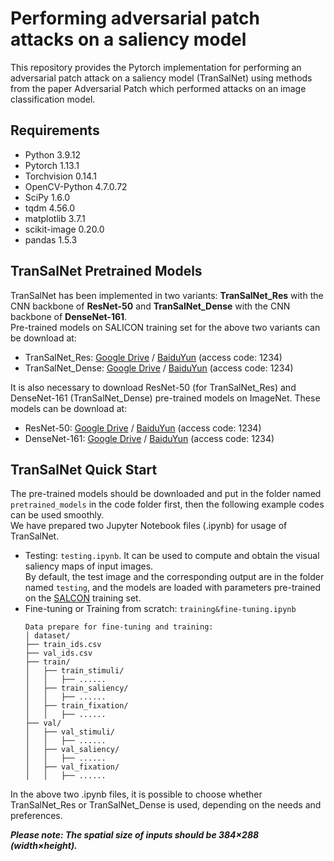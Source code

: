# Performing adversarial patch attacks on a saliency model <br>
  
This repository provides the Pytorch implementation for performing an adversarial patch attack on a saliency model (TranSalNet) using methods from the paper Adversarial Patch which performed attacks on an image classification model.<br>

## Requirements
- Python 3.9.12
- Pytorch 1.13.1
- Torchvision 0.14.1
- OpenCV-Python 4.7.0.72
- SciPy 1.6.0
- tqdm 4.56.0
- matplotlib 3.7.1
- scikit-image 0.20.0
- pandas 1.5.3
  
## TranSalNet Pretrained Models
TranSalNet has been implemented in two variants: **TranSalNet_Res** with the CNN backbone of **ResNet-50** and **TranSalNet_Dense** with the CNN backbone of **DenseNet-161**.  
Pre-trained models on SALICON training set for the above two variants can be download at:  
 - TranSalNet_Res: [Google Drive](https://drive.google.com/file/d/14czAAQQcRLGeiddPOM6AaTJTieu6QiHy/view?usp=sharing) / [BaiduYun](https://pan.baidu.com/s/1bDSCyM6BWJrhpLaUL9CIhg) (access code: 1234)
 - TranSalNet_Dense: [Google Drive](https://drive.google.com/file/d/1JVTYq5UE6Q0OHoOVoXWF5WW5w42jlM1T/view?usp=sharing) / [BaiduYun](https://pan.baidu.com/s/1uSl8YTnPwgWZPWt35mav6A) (access code: 1234)
  
It is also necessary to download ResNet-50 (for TranSalNet_Res) and DenseNet-161 (TranSalNet_Dense) pre-trained models on ImageNet. These models can be download at:
 - ResNet-50: [Google Drive](https://drive.google.com/file/d/1AdTljzE3tvTIgTxWCEdf0g9ZWt68RCVD/view?usp=sharing) / [BaiduYun](https://pan.baidu.com/s/1UbZwKAaHGamBu2zg_0pWMg) (access code: 1234)
 - DenseNet-161: [Google Drive](https://drive.google.com/file/d/1IZ8EtoM7Ui8QA_MlX7lqcIhusLa3ddl6/view?usp=sharing) / [BaiduYun](https://pan.baidu.com/s/18VRdKRPBefFCdtK68OsJUQ) (access code: 1234)
  

  
## TranSalNet Quick Start
The pre-trained models should be downloaded and put in the folder named `pretrained_models` in the code folder first, then the following example codes can be used smoothly.  
We have prepared two Jupyter Notebook files (.ipynb) for usage of TranSalNet.  
- Testing: `testing.ipynb`. It can be used to compute and obtain the visual saliency maps of input images.     
By default, the test image and the corresponding output are in the folder named `testing`, and the models are loaded with parameters pre-trained on the [SALCON](http://salicon.net/challenge-2017/) training set.   
- Fine-tuning or Training from scratch: `training&fine-tuning.ipynb`  
  ```
  Data prepare for fine-tuning and training:
  │ dataset/
  ├── train_ids.csv
  ├── val_ids.csv
  ├── train/
  │   ├── train_stimuli/
  │   │   ├── ......
  │   ├── train_saliency/
  │   │   ├── ......
  │   ├── train_fixation/
  │   │   ├── ......
  ├── val/
  │   ├── val_stimuli/
  │   │   ├── ......
  │   ├── val_saliency/
  │   │   ├── ......
  │   ├── val_fixation/
  │   │   ├── ......
  ```  
In the above two .ipynb files, it is possible to choose whether TranSalNet_Res or TranSalNet_Dense is used, depending on the needs and preferences.
  
___Please note: The spatial size of inputs should be 384×288 (width×height).___
  


